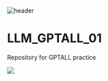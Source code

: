 ![header](https://capsule-render.vercel.app/api?type=waving&color=133b13&text=&animation=twinkling&height=80)

# LLM_GPTALL_01
Repository for GPTALL practice

<img src="https://capsule-render.vercel.app/api?type=waving&color=133b13&height=150&section=footer" />